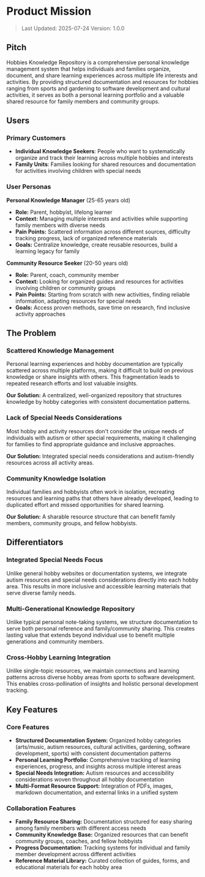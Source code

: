 # Product Mission

> Last Updated: 2025-07-24
> Version: 1.0.0

## Pitch

Hobbies Knowledge Repository is a comprehensive personal knowledge management system that helps individuals and families organize, document, and share learning experiences across multiple life interests and activities. By providing structured documentation and resources for hobbies ranging from sports and gardening to software development and cultural activities, it serves as both a personal learning portfolio and a valuable shared resource for family members and community groups.

## Users

### Primary Customers

- **Individual Knowledge Seekers**: People who want to systematically organize and track their learning across multiple hobbies and interests
- **Family Units**: Families looking for shared resources and documentation for activities involving children with special needs

### User Personas

**Personal Knowledge Manager** (25-65 years old)
- **Role:** Parent, hobbyist, lifelong learner
- **Context:** Managing multiple interests and activities while supporting family members with diverse needs
- **Pain Points:** Scattered information across different sources, difficulty tracking progress, lack of organized reference materials
- **Goals:** Centralize knowledge, create reusable resources, build a learning legacy for family

**Community Resource Seeker** (20-50 years old)
- **Role:** Parent, coach, community member
- **Context:** Looking for organized guides and resources for activities involving children or community groups
- **Pain Points:** Starting from scratch with new activities, finding reliable information, adapting resources for special needs
- **Goals:** Access proven methods, save time on research, find inclusive activity approaches

## The Problem

### Scattered Knowledge Management

Personal learning experiences and hobby documentation are typically scattered across multiple platforms, making it difficult to build on previous knowledge or share insights with others. This fragmentation leads to repeated research efforts and lost valuable insights.

**Our Solution:** A centralized, well-organized repository that structures knowledge by hobby categories with consistent documentation patterns.

### Lack of Special Needs Considerations

Most hobby and activity resources don't consider the unique needs of individuals with autism or other special requirements, making it challenging for families to find appropriate guidance and inclusive approaches.

**Our Solution:** Integrated special needs considerations and autism-friendly resources across all activity areas.

### Community Knowledge Isolation

Individual families and hobbyists often work in isolation, recreating resources and learning paths that others have already developed, leading to duplicated effort and missed opportunities for shared learning.

**Our Solution:** A sharable resource structure that can benefit family members, community groups, and fellow hobbyists.

## Differentiators

### Integrated Special Needs Focus

Unlike general hobby websites or documentation systems, we integrate autism resources and special needs considerations directly into each hobby area. This results in more inclusive and accessible learning materials that serve diverse family needs.

### Multi-Generational Knowledge Repository

Unlike typical personal note-taking systems, we structure documentation to serve both personal reference and family/community sharing. This creates lasting value that extends beyond individual use to benefit multiple generations and community members.

### Cross-Hobby Learning Integration

Unlike single-topic resources, we maintain connections and learning patterns across diverse hobby areas from sports to software development. This enables cross-pollination of insights and holistic personal development tracking.

## Key Features

### Core Features

- **Structured Documentation System:** Organized hobby categories (arts/music, autism resources, cultural activities, gardening, software development, sports) with consistent documentation patterns
- **Personal Learning Portfolio:** Comprehensive tracking of learning experiences, progress, and insights across multiple interest areas
- **Special Needs Integration:** Autism resources and accessibility considerations woven throughout all hobby documentation
- **Multi-Format Resource Support:** Integration of PDFs, images, markdown documentation, and external links in a unified system

### Collaboration Features

- **Family Resource Sharing:** Documentation structured for easy sharing among family members with different access needs
- **Community Knowledge Base:** Organized resources that can benefit community groups, coaches, and fellow hobbyists
- **Progress Documentation:** Tracking systems for individual and family member development across different activities
- **Reference Material Library:** Curated collection of guides, forms, and educational materials for each hobby area